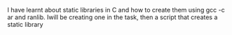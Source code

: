 I have learnt about static libraries in C and how to create them using gcc -c ar and ranlib. Iwill be creating one in the task, then a script that creates a static library
